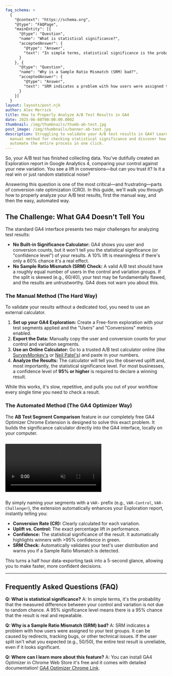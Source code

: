 ```yaml
---
faq_schema: >
  {
    "@context": "https://schema.org",
    "@type": "FAQPage",
    "mainEntity": [{
      "@type": "Question",
      "name": "What is statistical significance?",
      "acceptedAnswer": {
        "@type": "Answer",
        "text": "In simple terms, statistical significance is the probability that the measured difference between your control and variation is not due to random chance. A 95% significance level means there is a 95% chance that the result is real and repeatable."
      }
    }, {
      "@type": "Question",
      "name": "Why is a Sample Ratio Mismatch (SRM) bad?",
      "acceptedAnswer": {
        "@type": "Answer",
        "text": "SRM indicates a problem with how users were assigned to your test groups. It can be caused by redirects, tracking bugs, or other technical issues. If the user split isn't what you expected (e.g., 50/50), the entire test result is unreliable, even if it looks significant."
      }
    }]
  }
layout: layouts/post.njk
author: Alex Merrick
title: How to Properly Analyze A/B Test Results in GA4
date: 2025-06-08T00:00:00.000Z
thumbnail: /img/thumbnails/thumb-ab-test.jpg
post_image: /img/thumbnails/banner-ab-test.jpg
description: Struggling to validate your A/B test results in GA4? Learn the
  manual method for checking statistical significance and discover how to
  automate the entire process in one click.
---
```

So, your A/B test has finished collecting data. You've dutifully created an Exploration report in Google Analytics 4, comparing your control against your new variation. You see a lift in conversions—but can you trust it? Is it a real win or just random statistical noise?

Answering this question is one of the most critical—and frustrating—parts of conversion rate optimization (CRO). In this guide, we'll walk you through how to properly analyze your A/B test results, first the manual way, and then the easy, automated way.

## The Challenge: What GA4 Doesn't Tell You

The standard GA4 interface presents two major challenges for analyzing test results:

* **No Built-in Significance Calculator:** GA4 shows you user and conversion counts, but it won't tell you the statistical significance (or "confidence level") of your results. A 10% lift is meaningless if there's only a 60% chance it's a real effect.
* **No Sample Ratio Mismatch (SRM) Check:** A valid A/B test should have a roughly equal number of users in the control and variation groups. If the split is skewed (e.g., 60/40), your test may be fundamentally flawed, and the results are untrustworthy. GA4 does not warn you about this.

### The Manual Method (The Hard Way)

To validate your results without a dedicated tool, you need to use an external calculator.

1. **Set up your GA4 Exploration:** Create a Free-form exploration with your test segments applied and the "Users" and "Conversions" metrics enabled.
2. **Export the Data:** Manually copy the user and conversion counts for your control and variation segments.
3. **Use an Online Calculator:** Go to a trusted A/B test calculator online (like [SurveyMonkey's](https://www.surveymonkey.com/mp/ab-testing-significance-calculator/) or [Neil Patel's](https://neilpatel.com/ab-testing-calculator/)) and paste in your numbers.
4. **Analyze the Results:** The calculator will tell you the observed uplift and, most importantly, the statistical significance level. For most businesses, a confidence level of **95% or higher** is required to declare a winning result.

While this works, it's slow, repetitive, and pulls you out of your workflow every single time you need to check a result.

### The Automated Method (The GA4 Optimizer Way)

The **AB Test Segment Comparison** feature in our completely free GA4 Optimizer Chrome Extension is designed to solve this exact problem. It builds the significance calculator directly into the GA4 interface, locally on your computer.

<div class="feature-video-container" data-video-name="ABTestCompare" style="max-width: 700px; margin: 25px auto;">
    <video autoplay loop muted playsinline>
        <source src="/mp4/ab_test_compare.mp4" type="video/mp4">
    </video>
    <div class="play-icon-overlay"></div>
</div>

By simply naming your segments with a `VAR-` prefix (e.g., `VAR-Control`, `VAR-Challenger`), the extension automatically enhances your Exploration report, instantly telling you:

* **Conversion Rate (CR):** Clearly calculated for each variation.
* **Uplift vs. Control:** The exact percentage lift in performance.
* **Confidence:** The statistical significance of the result. It automatically highlights winners with >95% confidence in green.
* **SRM Check:** Automatically validates your test's user distribution and warns you if a Sample Ratio Mismatch is detected.

This turns a half hour data-exporting task into a 5-second glance, allowing you to make faster, more confident decisions.

- - -

## **Frequently Asked Questions (FAQ)**

**Q: What is statistical significance?**
A: In simple terms, it's the probability that the measured difference between your control and variation is not due to random chance. A 95% significance level means there is a 95% chance that the result is real and repeatable.

**Q: Why is a Sample Ratio Mismatch (SRM) bad?**
A: SRM indicates a problem with how users were assigned to your test groups. It can be caused by redirects, tracking bugs, or other technical issues. If the user split isn't what you expected (e.g., 50/50), the entire test result is unreliable, even if it looks significant.

**Q: Where can I learn more about this feature?**
A: You can install GA4 Optimizer in Chrome Web Store it's free and it comes with detailed documentation! [GA4 Optimizer Chrome Link](https://chromewebstore.google.com/detail/ga4-optimizer/hlldjkhoepkephgaeifgbelgchncfnjj).
